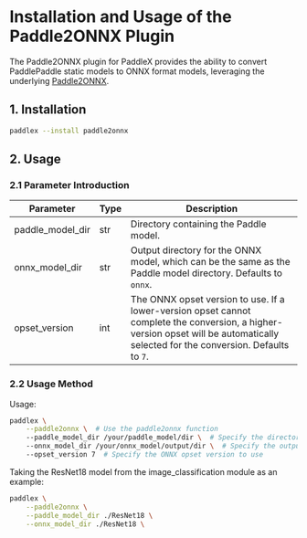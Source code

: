 # Installation and Usage of the Paddle2ONNX Plugin

The Paddle2ONNX plugin for PaddleX provides the ability to convert PaddlePaddle static models to ONNX format models, leveraging the underlying [Paddle2ONNX](https://github.com/PaddlePaddle/Paddle2ONNX).

## 1. Installation

```bash
paddlex --install paddle2onnx
```

## 2. Usage

### 2.1 Parameter Introduction

<table>
    <thead>
        <tr>
            <th>Parameter</th>
            <th>Type</th>
            <th>Description</th>
        </tr>
    </thead>
    <tbody>
        <tr>
            <td>paddle_model_dir</td>
            <td>str</td>
            <td>Directory containing the Paddle model.</td>
        </tr>
        <tr>
            <td>onnx_model_dir</td>
            <td>str</td>
            <td>Output directory for the ONNX model, which can be the same as the Paddle model directory. Defaults to <code>onnx</code>.</td>
        </tr>
        <tr>
            <td>opset_version</td>
            <td>int</td>
            <td>The ONNX opset version to use. If a lower-version opset cannot complete the conversion, a higher-version opset will be automatically selected for the conversion. Defaults to <code>7</code>.</td>
        </tr>
    </tbody>
</table>

### 2.2 Usage Method

Usage:

```bash
paddlex \
    --paddle2onnx \  # Use the paddle2onnx function
    --paddle_model_dir /your/paddle_model/dir \  # Specify the directory where the Paddle model is located
    --onnx_model_dir /your/onnx_model/output/dir \  # Specify the output directory for the converted ONNX model
    --opset_version 7  # Specify the ONNX opset version to use
```

Taking the ResNet18 model from the image_classification module as an example:

```bash
paddlex \
    --paddle2onnx \
    --paddle_model_dir ./ResNet18 \
    --onnx_model_dir ./ResNet18 \
```
